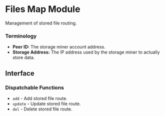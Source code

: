 # Files Map Module

Management of stored file routing.

### Terminology

* **Peer ID:** The storage miner account address.
* **Storage Address:** The IP address used by the storage miner to actually store data.

## Interface

### Dispatchable Functions

* `add` - Add stored file route.
* `update` - Update stored file route.
* `del` - Delete stored file route.
